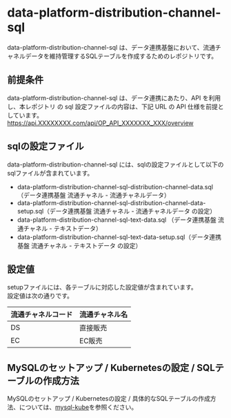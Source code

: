 # data-platform-distribution-channel-sql
data-platform-distribution-channel-sql は、データ連携基盤において、流通チャネルデータを維持管理するSQLテーブルを作成するためのレポジトリです。  

## 前提条件  
data-platform-distribution-channel-sql は、データ連携にあたり、API を利用し、本レポジトリ の sql 設定ファイルの内容は、下記 URL の API 仕様を前提としています。  
https://api.XXXXXXXX.com/api/OP_API_XXXXXXX_XXX/overview  

## sqlの設定ファイル
data-platform-distribution-channel-sql には、sqlの設定ファイルとして以下のsqlファイルが含まれています。  

* data-platform-distribution-channel-sql-distribution-channel-data.sql （データ連携基盤 流通チャネル - 流通チャネルデータ）  
* data-platform-distribution-channel-sql-distribution-channel-data-setup.sql（データ連携基盤 流通チャネル - 流通チャネルデータ の設定）
* data-platform-distribution-channel-sql-text-data.sql （データ連携基盤 流通チャネル - テキストデータ）  
* data-platform-distribution-channel-sql-text-data-setup.sql（データ連携基盤 流通チャネル - テキストデータ の設定）

## 設定値
setupファイルには、各テーブルに対応した設定値が含まれています。  
設定値は次の通りです。  

| 流通チャネルコード      | 流通チャネル名         |
| :-------- | :----------------------------- |
| DS  | 直接販売             |
| EC  | EC販売              |

## MySQLのセットアップ / Kubernetesの設定 / SQLテーブルの作成方法
MySQLのセットアップ / Kubernetesの設定 / 具体的なSQLテーブルの作成方法、については、[mysql-kube](https://github.com/latonaio/mysql-kube)を参照ください。